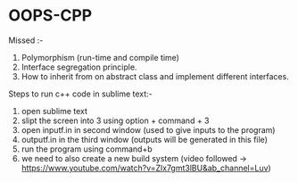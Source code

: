 # OOPS-CPP
Missed :- 
1) Polymorphism (run-time and compile time)
2) Interface segregation principle.
3) How to inherit from on abstract class and implement different interfaces. 


Steps to run c++ code in sublime text:- 
1) open sublime text
2) slipt the screen into 3 using
option + command + 3
3) open inputf.in in second window (used to give inputs to the program)
4) outputf.in in the third window (outputs will be generated in this file)
5) run the program using command+b 
6) we need to also create a new build system (video followed -> https://www.youtube.com/watch?v=Zlx7gmt3lBU&ab_channel=Luv)
